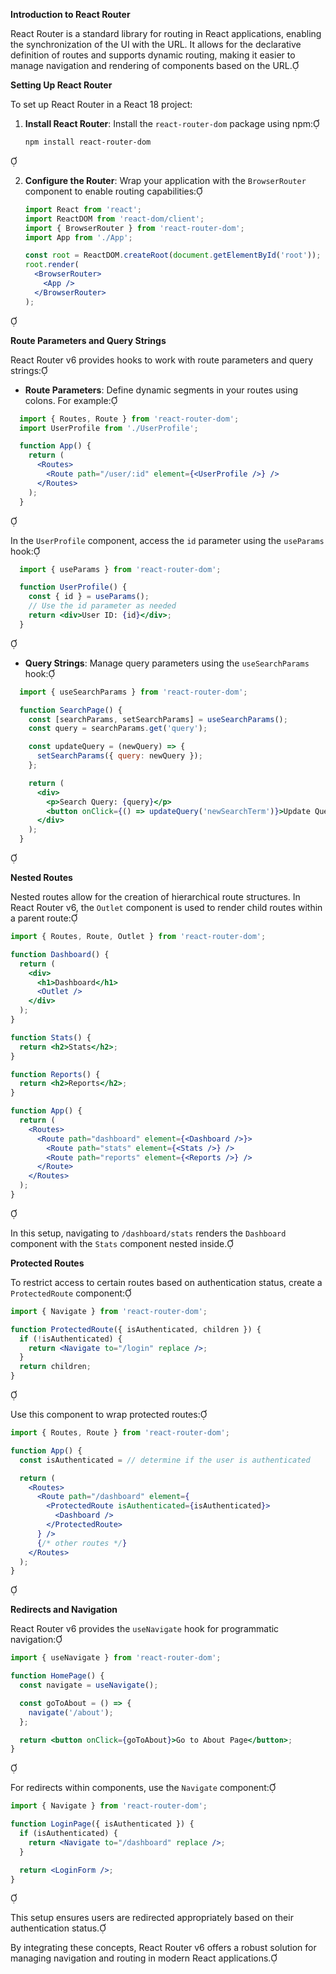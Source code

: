 **Introduction to React Router**

React Router is a standard library for routing in React applications, enabling the synchronization of the UI with the URL. It allows for the declarative definition of routes and supports dynamic routing, making it easier to manage navigation and rendering of components based on the URL.

**Setting Up React Router**

To set up React Router in a React 18 project:

1. **Install React Router**: Install the `react-router-dom` package using npm:

   ```bash
   npm install react-router-dom
   ```


2. **Configure the Router**: Wrap your application with the `BrowserRouter` component to enable routing capabilities:

   ```jsx
   import React from 'react';
   import ReactDOM from 'react-dom/client';
   import { BrowserRouter } from 'react-router-dom';
   import App from './App';

   const root = ReactDOM.createRoot(document.getElementById('root'));
   root.render(
     <BrowserRouter>
       <App />
     </BrowserRouter>
   );
   ```


**Route Parameters and Query Strings**

React Router v6 provides hooks to work with route parameters and query strings:

- **Route Parameters**: Define dynamic segments in your routes using colons. For example:

  
```jsx
  import { Routes, Route } from 'react-router-dom';
  import UserProfile from './UserProfile';

  function App() {
    return (
      <Routes>
        <Route path="/user/:id" element={<UserProfile />} />
      </Routes>
    );
  }
  ```


  In the `UserProfile` component, access the `id` parameter using the `useParams` hook:

  
```jsx
  import { useParams } from 'react-router-dom';

  function UserProfile() {
    const { id } = useParams();
    // Use the id parameter as needed
    return <div>User ID: {id}</div>;
  }
  ```


- **Query Strings**: Manage query parameters using the `useSearchParams` hook:

  
```jsx
  import { useSearchParams } from 'react-router-dom';

  function SearchPage() {
    const [searchParams, setSearchParams] = useSearchParams();
    const query = searchParams.get('query');

    const updateQuery = (newQuery) => {
      setSearchParams({ query: newQuery });
    };

    return (
      <div>
        <p>Search Query: {query}</p>
        <button onClick={() => updateQuery('newSearchTerm')}>Update Query</button>
      </div>
    );
  }
  ```


**Nested Routes**

Nested routes allow for the creation of hierarchical route structures. In React Router v6, the `Outlet` component is used to render child routes within a parent route:


```jsx
import { Routes, Route, Outlet } from 'react-router-dom';

function Dashboard() {
  return (
    <div>
      <h1>Dashboard</h1>
      <Outlet />
    </div>
  );
}

function Stats() {
  return <h2>Stats</h2>;
}

function Reports() {
  return <h2>Reports</h2>;
}

function App() {
  return (
    <Routes>
      <Route path="dashboard" element={<Dashboard />}>
        <Route path="stats" element={<Stats />} />
        <Route path="reports" element={<Reports />} />
      </Route>
    </Routes>
  );
}
```


In this setup, navigating to `/dashboard/stats` renders the `Dashboard` component with the `Stats` component nested inside.

**Protected Routes**

To restrict access to certain routes based on authentication status, create a `ProtectedRoute` component:


```jsx
import { Navigate } from 'react-router-dom';

function ProtectedRoute({ isAuthenticated, children }) {
  if (!isAuthenticated) {
    return <Navigate to="/login" replace />;
  }
  return children;
}
```


Use this component to wrap protected routes:


```jsx
import { Routes, Route } from 'react-router-dom';

function App() {
  const isAuthenticated = // determine if the user is authenticated

  return (
    <Routes>
      <Route path="/dashboard" element={
        <ProtectedRoute isAuthenticated={isAuthenticated}>
          <Dashboard />
        </ProtectedRoute>
      } />
      {/* other routes */}
    </Routes>
  );
}
```


**Redirects and Navigation**

React Router v6 provides the `useNavigate` hook for programmatic navigation:


```jsx
import { useNavigate } from 'react-router-dom';

function HomePage() {
  const navigate = useNavigate();

  const goToAbout = () => {
    navigate('/about');
  };

  return <button onClick={goToAbout}>Go to About Page</button>;
}
```


For redirects within components, use the `Navigate` component:


```jsx
import { Navigate } from 'react-router-dom';

function LoginPage({ isAuthenticated }) {
  if (isAuthenticated) {
    return <Navigate to="/dashboard" replace />;
  }

  return <LoginForm />;
}
```


This setup ensures users are redirected appropriately based on their authentication status.

By integrating these concepts, React Router v6 offers a robust solution for managing navigation and routing in modern React applications. 

